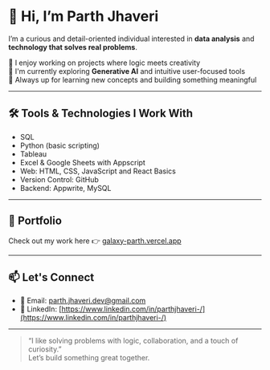 # 👋 Hi, I’m Parth Jhaveri

I’m a curious and detail-oriented individual interested in **data analysis** and **technology that solves real problems**.

🔹 I enjoy working on projects where logic meets creativity  
🔹 I'm currently exploring **Generative AI** and intuitive user-focused tools  
🔹 Always up for learning new concepts and building something meaningful

---

## 🛠️ Tools & Technologies I Work With

- SQL  
- Python (basic scripting)  
- Tableau   
- Excel & Google Sheets with Appscript
- Web: HTML, CSS, JavaScript and React Basics  
- Version Control: GitHub  
- Backend: Appwrite, MySQL  

---

## 📌 Portfolio

Check out my work here 👉 [galaxy-parth.vercel.app](https://galaxy-parth.vercel.app)

---

## 📫 Let's Connect

- 📧 Email: parth.jhaveri.dev@gmail.com  
- 💼 LinkedIn: [https://www.linkedin.com/in/parthjhaveri-/](https://www.linkedin.com/in/parthjhaveri-/)

---

> “I like solving problems with logic, collaboration, and a touch of curiosity.”  
> Let’s build something great together.


<!---
ParthJhaveri10/ParthJhaveri10 is a ✨ special ✨ repository because its `README.md` (this file) appears on your GitHub profile.
You can click the Preview link to take a look at your changes.
--->
